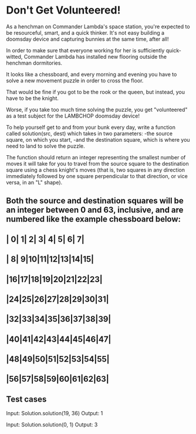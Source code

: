 # Don't Get Volunteered!

As a henchman on Commander Lambda's space station, you're expected to be resourceful, smart, and a quick thinker. 
It's not easy building a doomsday device and capturing bunnies at the same time, after all! 

In order to make sure that everyone working for her is sufficiently quick-witted, 
Commander Lambda has installed new flooring outside the henchman dormitories. 

It looks like a chessboard, and every morning and evening you have to solve a new movement puzzle in order to cross the floor. 

That would be fine if you got to be the rook or the queen, but instead, you have to be the knight. 

Worse, if you take too much time solving the puzzle, you get "volunteered" as a test subject for the LAMBCHOP doomsday device!

To help yourself get to and from your bunk every day, write a function called solution(src, dest) which takes in two parameters: 
-the source square, on which you start, 
-and the destination square, which is where you need to land to solve the puzzle.  

The function should return an integer representing the smallest number of moves it will take for you to travel from 
the source square to the destination square using a chess knight's moves 
(that is, two squares in any direction immediately followed by one square perpendicular to that direction, or vice versa, in an "L" shape). 

Both the source and destination squares will be an integer between 0 and 63, inclusive, and are numbered like the example chessboard below:
-------------------------
| 0| 1| 2| 3| 4| 5| 6| 7|
-------------------------
| 8| 9|10|11|12|13|14|15|
-------------------------
|16|17|18|19|20|21|22|23|
-------------------------
|24|25|26|27|28|29|30|31|
-------------------------
|32|33|34|35|36|37|38|39|
-------------------------
|40|41|42|43|44|45|46|47|
-------------------------
|48|49|50|51|52|53|54|55|
-------------------------
|56|57|58|59|60|61|62|63|
-------------------------

## Test cases
Input:
Solution.solution(19, 36)
Output:
    1

Input:
Solution.solution(0, 1)
Output:
    3
